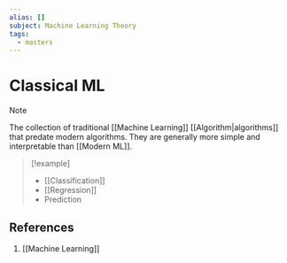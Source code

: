 ```yaml
---
alias: []
subject: Machine Learning Theory
tags:
  - masters
---
```

# Classical ML

>[!note]
> The collection of traditional [[Machine Learning]] [[Algorithm|algorithms]] that predate modern algorithms. They are generally more simple and interpretable than [[Modern ML]].

> [!example]
> - [[Classification]]
> - [[Regression]]
> - Prediction

## References
1. [[Machine Learning]]